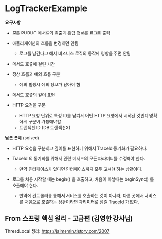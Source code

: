 # LogTrackerExample

<b>요구사항</b>

* 모든 PUBLIC 메서드의 호출과 응답 정보를 로그로 출력


* 애플리케이션의 흐름을 변경하면 안됨

   * 로그를 남긴다고 해서 비즈니스 로직의 동작에 영향을 주면 안됨
   
* 메서드 호출에 걸린 시간

* 정상 흐름과 예외 흐름 구분

  * 예외 발생시 예외 정보가 남아야 함

* 메서드 호출의 깊이 표현

* HTTP 요청을 구분
  * HTTP 요청 단위로 특정 ID를 남겨서 어떤 HTTP 요청에서 시작된 것인지 명확하게 구분이 가능해야함
  * 트랜잭션 ID (DB 트랜잭션X)

<b>남은 문제</b> (solved)

* HTTP 요청을 구분하고 깊이를 표현하기 위해서 TraceId 동기화가 필요하다.

* TraceId 의 동기화를 위해서 관련 메서드의 모든 파라미터를 수정해야 한다.

  * 만약 인터페이스가 있다면 인터페이스까지 모두 고쳐야 하는 상황이다.

* 로그를 처음 시작할 때는 begin() 을 호출하고, 처음이 아닐때는 beginSync() 를 호출해야 한다.

  * 만약에 컨트롤러를 통해서 서비스를 호출하는 것이 아니라, 다른 곳에서 서비스를 처음으로 호출하는 상황이라면 파리미터로 넘길 TraceId 가 없다.


From 스프링 핵심 원리 - 고급편 (김영한 강사님)
---
ThreadLocal 정리: https://jaimemin.tistory.com/2007
